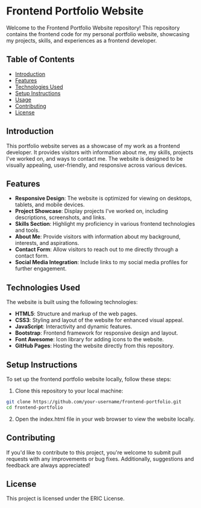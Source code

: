 # Frontend Portfolio Website

Welcome to the Frontend Portfolio Website repository! This repository contains the frontend code for my personal portfolio website, showcasing my projects, skills, and experiences as a frontend developer.

## Table of Contents

- [Introduction](#introduction)
- [Features](#features)
- [Technologies Used](#technologies-used)
- [Setup Instructions](#setup-instructions)
- [Usage](#usage)
- [Contributing](#contributing)
- [License](#license)

## Introduction

This portfolio website serves as a showcase of my work as a frontend developer. It provides visitors with information about me, my skills, projects I've worked on, and ways to contact me. The website is designed to be visually appealing, user-friendly, and responsive across various devices.

## Features

- **Responsive Design**: The website is optimized for viewing on desktops, tablets, and mobile devices.
- **Project Showcase**: Display projects I've worked on, including descriptions, screenshots, and links.
- **Skills Section**: Highlight my proficiency in various frontend technologies and tools.
- **About Me**: Provide visitors with information about my background, interests, and aspirations.
- **Contact Form**: Allow visitors to reach out to me directly through a contact form.
- **Social Media Integration**: Include links to my social media profiles for further engagement.

## Technologies Used

The website is built using the following technologies:

- **HTML5**: Structure and markup of the web pages.
- **CSS3**: Styling and layout of the website for enhanced visual appeal.
- **JavaScript**: Interactivity and dynamic features.
- **Bootstrap**: Frontend framework for responsive design and layout.
- **Font Awesome**: Icon library for adding icons to the website.
- **GitHub Pages**: Hosting the website directly from this repository.

## Setup Instructions

To set up the frontend portfolio website locally, follow these steps:

1. Clone this repository to your local machine:

```bash
git clone https://github.com/your-username/frontend-portfolio.git
cd frontend-portfolio
```
2. Open the index.html file in your web browser to view the website locally.

## Contributing

If you'd like to contribute to this project, you're welcome to submit pull requests with any improvements or bug fixes. Additionally, suggestions and feedback are always appreciated! 

## License

This project is licensed under the ERIC License.